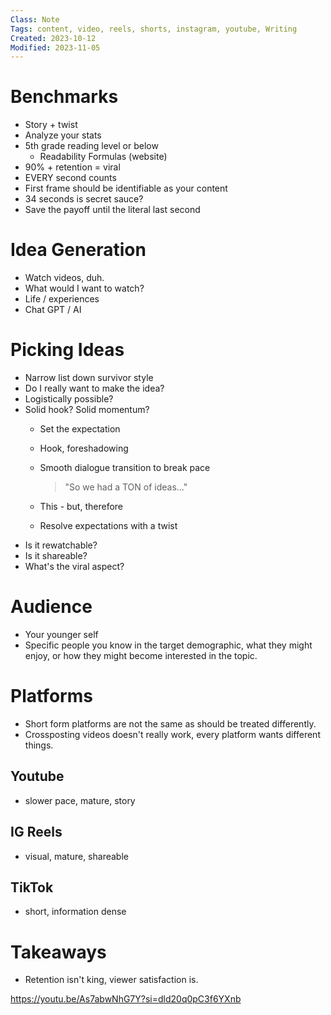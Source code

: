 ```yaml
---
Class: Note
Tags: content, video, reels, shorts, instagram, youtube, Writing
Created: 2023-10-12
Modified: 2023-11-05
---
```


# Benchmarks

- Story + twist
- Analyze your stats
- 5th grade reading level or below
	- Readability Formulas (website)
- 90% + retention = viral
- EVERY second counts
- First frame should be identifiable as your content
- 34 seconds is secret sauce?
- Save the payoff until the literal last second

# Idea Generation

- Watch videos, duh.
- What would I want to watch?
- Life / experiences
- Chat GPT / AI

# Picking Ideas

- Narrow list down survivor style
- Do I really want to make the idea?
- Logistically possible?
- Solid hook? Solid momentum?
	- Set the expectation
	- Hook, foreshadowing
	- Smooth dialogue transition to break pace

		> "So we had a TON of ideas…"

	- This - but, therefore
	- Resolve expectations with a twist
- Is it rewatchable?
- Is it shareable?
- What's the viral aspect?

# Audience

- Your younger self
- Specific people you know in the target demographic, what they might enjoy, or how they might become interested in the topic.

# Platforms

- Short form platforms are not the same as should be treated differently.
- Crossposting videos doesn't really work, every platform wants different things.

## Youtube

- slower pace, mature, story

## IG Reels

- visual, mature, shareable

## TikTok

- short, information dense

# Takeaways

- Retention isn't king, viewer satisfaction is.

<https://youtu.be/As7abwNhG7Y?si=dld20q0pC3f6YXnb>
